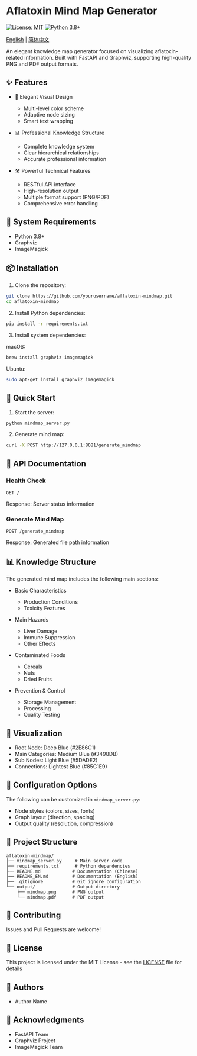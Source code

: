 # Aflatoxin Mind Map Generator

[![License: MIT](https://img.shields.io/badge/License-MIT-yellow.svg)](https://opensource.org/licenses/MIT)
[![Python 3.8+](https://img.shields.io/badge/python-3.8+-blue.svg)](https://www.python.org/downloads/)

[English](README_EN.md) | [简体中文](README.md)

An elegant knowledge map generator focused on visualizing aflatoxin-related information. Built with FastAPI and Graphviz, supporting high-quality PNG and PDF output formats.

## ✨ Features

- 🎨 Elegant Visual Design
  - Multi-level color scheme
  - Adaptive node sizing
  - Smart text wrapping

- 📊 Professional Knowledge Structure
  - Complete knowledge system
  - Clear hierarchical relationships
  - Accurate professional information

- 🛠 Powerful Technical Features
  - RESTful API interface
  - High-resolution output
  - Multiple format support (PNG/PDF)
  - Comprehensive error handling

## 🔧 System Requirements

- Python 3.8+
- Graphviz
- ImageMagick

## 📦 Installation

1. Clone the repository:
```bash
git clone https://github.com/yourusername/aflatoxin-mindmap.git
cd aflatoxin-mindmap
```

2. Install Python dependencies:
```bash
pip install -r requirements.txt
```

3. Install system dependencies:

macOS:
```bash
brew install graphviz imagemagick
```

Ubuntu:
```bash
sudo apt-get install graphviz imagemagick
```

## 🚀 Quick Start

1. Start the server:
```bash
python mindmap_server.py
```

2. Generate mind map:
```bash
curl -X POST http://127.0.0.1:8081/generate_mindmap
```

## 📝 API Documentation

### Health Check
```http
GET /
```
Response: Server status information

### Generate Mind Map
```http
POST /generate_mindmap
```
Response: Generated file path information

## 📊 Knowledge Structure

The generated mind map includes the following main sections:

- Basic Characteristics
  - Production Conditions
  - Toxicity Features

- Main Hazards
  - Liver Damage
  - Immune Suppression
  - Other Effects

- Contaminated Foods
  - Cereals
  - Nuts
  - Dried Fruits

- Prevention & Control
  - Storage Management
  - Processing
  - Quality Testing

## 🎨 Visualization

- Root Node: Deep Blue (#2E86C1)
- Main Categories: Medium Blue (#3498DB)
- Sub Nodes: Light Blue (#5DADE2)
- Connections: Lightest Blue (#85C1E9)

## 🔧 Configuration Options

The following can be customized in `mindmap_server.py`:

- Node styles (colors, sizes, fonts)
- Graph layout (direction, spacing)
- Output quality (resolution, compression)

## 📁 Project Structure

```
aflatoxin-mindmap/
├── mindmap_server.py     # Main server code
├── requirements.txt      # Python dependencies
├── README.md            # Documentation (Chinese)
├── README_EN.md         # Documentation (English)
├── .gitignore           # Git ignore configuration
└── output/              # Output directory
    ├── mindmap.png      # PNG output
    └── mindmap.pdf      # PDF output
```

## 🤝 Contributing

Issues and Pull Requests are welcome!

## 📄 License

This project is licensed under the MIT License - see the [LICENSE](LICENSE) file for details

## 👥 Authors

- Author Name

## 🙏 Acknowledgments

- FastAPI Team
- Graphviz Project
- ImageMagick Team
